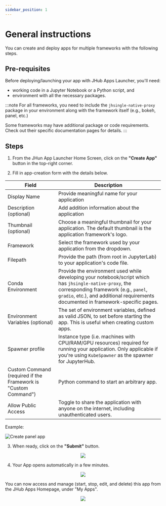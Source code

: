 ```yaml
---
sidebar_position: 1
---
```


# General instructions

You can create and deploy apps for multiple frameworks with the following steps.

## Pre-requisites

Before deploying/launching your app with JHub Apps Launcher, you'll need:

- working code in a Jupyter Notebook or a Python script, and
- environment with all the necessary packages.

:::note
For all frameworks, you need to include the `jhsingle-native-proxy` package in your environment along with the framework itself (e.g., bokeh, panel, etc.)

Some frameworks may have additional package or code requirements.
Check out their specific documentation pages for details.
:::

## Steps

1. From the JHun App Launcher Home Screen, click on the **"Create App"** button in the top-right corner.

2. Fill in app-creation form with the details below.

| Field                                                              | Description                                                                                                                                                           |
| ------------------------------------------------------------------ | --------------------------------------------------------------------------------------------------------------------------------------------------------------------- |
| Display Name                                                   | Provide meaningful name for your application                                                                                                                          |
| Description (optional)                                         | Add addition information about the application                                                                                                                        |
| Thumbnail (optional)                                           | Choose a meaningful thumbnail for your application. The default thumbnail is the application framework's logo.                                                        |
| Framework                                                      | Select the framework used by your application from the dropdown.                                                                                                      |
| Filepath                                                       | Provide the path (from root in JupyterLab) to your application's code file.                                                                                             |
| Conda Environment                                              | Provide the environment used while developing your notebook/script which has `jhsingle-native-proxy`, the corresponding framework (e.g., `panel`, `gradio`, etc.), and additional requirements documented in framework-specific pages. |
| Environment Variables (optional)                               | The set of environment variables, defined as valid JSON, to set before starting the app. This is useful when creating custom apps.                         |
| Spawner profile                                                | Instance type (i.e. machines with CPU/RAM/GPU resources) required for running your application. Only applicable if you're using `KubeSpawner` as the spawner for JupyterHub.                                                                       |
| Custom Command (required if the Framework is "Custom Command") | Python command to start an arbitrary app.                                                                                                                             |
| Allow Public Access                                            | Toggle to share the application with anyone on the internet, including unauthenticated users.                                                                                                          |

Example:

![Create panel app](/img/panel_app_create.png)

3. When ready, click on the **"Submit"** button.

<p align="center">
    <img src="/img/panel_app_create_submit.png" style={{width: "60%"}} />
</p>

4. Your App opens automatically in a few minutes.

<p align="center">
    <img src="/img/panel_app.png" style={{width: "80%"}} />
</p>

You can now access and manage (start, stop, edit, and delete) this app from the JHub Apps Homepage, under "My Apps".

<p align="center">
    <img src="/img/app_management.png" style={{width: "40%"}} />
</p>
